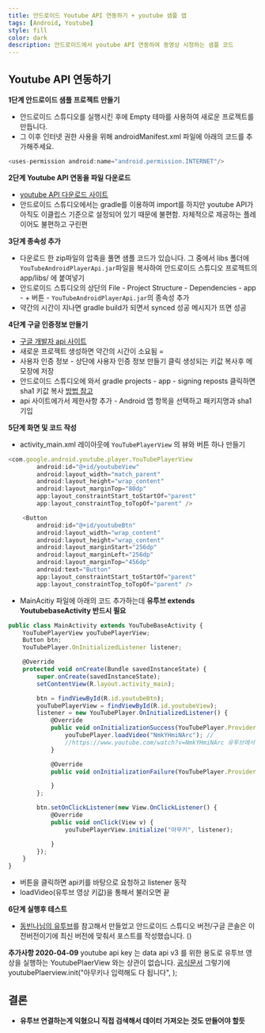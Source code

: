 ```yaml
---
title: 안드로이드 Youtube API 연동하기 + youtube 샘플 앱
tags: [Android, Youtube]
style: fill
color: dark
description: 안드로이드에서 youtube API 연동하여 동영상 시청하는 샘플 코드 
---
```


## Youtube API 연동하기

**1단계 안드로이드 샘플 프로젝트 만들기**
- 안드로이드 스튜디오를 실행시킨 후에 Empty 테마를 사용하여 새로운 프로젝트를 만듭니다.
- 그 이후 인터넷 권한 사용을 위해 androidManifest.xml 파일에 아래의 코드를 추가해주세요.

```javascript
<uses-permission android:name="android.permission.INTERNET"/>
```

**2단계 Youtube API 연동을 파일 다운로드**
- [youtube API 다운로드 사이트](https://developers.google.com/youtube/android/player/downloads?hl=ko)
- 안드로이드 스튜디오에서는 gradle를 이용하여 import를 하지만 youtube API가 아직도 이클립스 기준으로 설정되어 있기 때문에 불편함. 자체적으로 제공하는 플레이어도 불편하고 구린편

**3단계 종속성 추가**
- 다운로드 한 zip파일의 압축을 풀면 샘플 코드가 있습니다. 그 중에서 libs 폴더에 `YouTubeAndroidPlayerApi.jar`파일을 복사하여 안드로이드 스튜디오 프로젝트의 app/libs/ 에 붙여넣기
- 안드로이드 스튜디오의 상단의 File - Project Structure - Dependencies - app - + 버튼 - `YouTubeAndroidPlayerApi.jar`의 종속성 추가
- 약간의 시간이 지나면 gradle build가 되면서 synced 성공 메시지가 뜨면 성공

**4단계 구글 인증정보 만들기**
- [구글 개발자 api 사이트](https://console.developers.google.com/apis)
- 새로운 프로젝트 생성하면 약간의 시간이 소요됨 =
- 사용자 인증 정보 - 상단에 사용자 인증 정보 만들기 클릭 생성되는 키값 복사후 메모장에 저장
- 안드로이드 스튜디오에 와서 gradle projects - app - signing reposts 클릭하면 sha1 키값 복사 [방법 참고](https://snowdeer.github.io/android/2017/08/21/android-studio-debug-sha1/)
- api 사이트에가서 제한사항 추가 - Android 앱 항목을 선택하고 패키지명과 sha1 기입

**5단계 화면 및 코드 작성**
- activity_main.xml 레이아웃에 `YouTubePlayerView` 의 뷰와 버튼 하나 만들기

```javascript
<com.google.android.youtube.player.YouTubePlayerView
        android:id="@+id/youtubeView"
        android:layout_width="match_parent"
        android:layout_height="wrap_content"
        android:layout_marginTop="80dp"
        app:layout_constraintStart_toStartOf="parent"
        app:layout_constraintTop_toTopOf="parent" />

    <Button
        android:id="@+id/youtubeBtn"
        android:layout_width="wrap_content"
        android:layout_height="wrap_content"
        android:layout_marginStart="256dp"
        android:layout_marginLeft="256dp"
        android:layout_marginTop="456dp"
        android:text="Button"
        app:layout_constraintStart_toStartOf="parent"
        app:layout_constraintTop_toTopOf="parent" />
```

- MainAcitiy 파일에 아래의 코드 추가하는데 **유투브 extends YoutubebaseActivity 반드시 필요**

```javascript
public class MainActivity extends YouTubeBaseActivity {
    YouTubePlayerView youTubePlayerView;
    Button btn;
    YouTubePlayer.OnInitializedListener listener;

    @Override
    protected void onCreate(Bundle savedInstanceState) {
        super.onCreate(savedInstanceState);
        setContentView(R.layout.activity_main);

        btn = findViewById(R.id.youtubeBtn);
        youTubePlayerView = findViewById(R.id.youtubeView);
        listener = new YouTubePlayer.OnInitializedListener() {
            @Override
            public void onInitializationSuccess(YouTubePlayer.Provider provider, YouTubePlayer youTubePlayer, boolean b) {
                youTubePlayer.loadVideo("NmkYHmiNArc"); //
                //https://www.youtube.com/watch?v=NmkYHmiNArc 유투브에서 v="" 이부분이 키에 해당
            }

            @Override
            public void onInitializationFailure(YouTubePlayer.Provider provider, YouTubeInitializationResult youTubeInitializationResult) {

            }
        };

        btn.setOnClickListener(new View.OnClickListener() {
            @Override
            public void onClick(View v) {
                youTubePlayerView.initialize("아무키", listener);

            }
        });
    }
}
```
- 버튼을 클릭하면 api키를 바탕으로 요청하고 listener 동작
- loadVideo(유투브 영상 키값)을 통해서 불러오면 끝

**6단계 실행후 테스트**
- [동빈나님의 유투브](https://www.youtube.com/watch?v=vewH-f3fAes)를 참고해서 만들었고 안드로이드 스튜디오 버전/구글 콘솔은 이전버전이기에 최신 버전에 맞춰서 포스트를 작성했습니다. ()

**추가사항 2020-04-09** youtube api key 는 data api v3 를 위한 용도로 유투브 영상을 실행하는 YoutubePlaerView 와는 상관이 없습니다. [공식문서](https://developers.google.com/youtube/android/player/reference/com/google/android/youtube/player/YouTubePlayerView?hl=ko) 그렇기에 youtubePlaerview.init("아무키나 입력해도 다 됩니다", );


## 결론
- **유투브 연결하는게 익혔으니 직접 검색해서 데이터 가져오는 것도 만들어야 할듯**